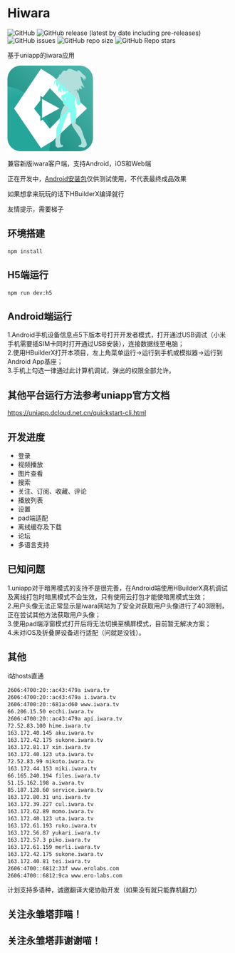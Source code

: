 # Hiwara

![GitHub](https://img.shields.io/github/license/shanmaomaoymmm/hiwara)
![GitHub release (latest by date including pre-releases)](https://img.shields.io/github/v/release/shanmaomaoymmm/hiwara?include_prereleases)
![GitHub issues](https://img.shields.io/github/issues/shanmaomaoymmm/hiwara)
![GitHub repo size](https://img.shields.io/github/repo-size/shanmaomaoymmm/hiwara)
![GitHub Repo stars](https://img.shields.io/github/stars/shanmaomaoymmm/hiwara?style=social)

基于uniapp的iwara应用

<img src="./edit/img/logo.png" style="width:192px;height:192px" />

兼容新版iwara客户端，支持Android，iOS和Web端

正在开发中，[Android安装包](https://github.com/shanmaomaoymmm/hiwara/releases)仅供测试使用，不代表最终成品效果

如果想拿来玩玩的话下HBuilderX编译就行

友情提示，需要梯子

## <i class="fa-solid fa-screwdriver-wrench fa-fw"></i> 环境搭建

```
npm install
```

## <i class="fa-brands fa-html5 fa-fw"></i> H5端运行

```
npm run dev:h5
```

## <i class="fa-brands fa-android fa-fw"></i> Android端运行

1.Android手机设备信息点5下版本号打开开发者模式，打开通过USB调试（小米手机需要插SIM卡同时打开通过USB安装），连接数据线至电脑；  
2.使用HBuilderX打开本项目，左上角菜单运行->运行到手机或模拟器->运行到Android App基座；  
3.手机上勾选一律通过此计算机调试，弹出的权限全部允许。

## <i class="fa-solid fa-mobile-screen fa-fw"></i> 其他平台运行方法参考uniapp官方文档

<https://uniapp.dcloud.net.cn/quickstart-cli.html>

## <i class="fa-solid fa-bars-progress fa-fw"></i> 开发进度

* <i class="fa-regular fa-square-check fa-fw"></i> 登录
* <i class="fa-regular fa-square-check fa-fw"></i> 视频播放
* <i class="fa-regular fa-square-check fa-fw"></i> 图片查看
* <i class="fa-regular fa-square-check fa-fw"></i> 搜索
* <i class="fa-regular fa-square-check fa-fw"></i> 关注、订阅、收藏、评论
* <i class="fa-regular fa-square fa-fw"></i> 播放列表
* <i class="fa-regular fa-square-check fa-fw"></i> 设置
* <i class="fa-regular fa-square-check fa-fw"></i> pad端适配
* <i class="fa-regular fa-square fa-fw"></i> 离线缓存及下载
* <i class="fa-regular fa-square fa-fw"></i> 论坛
* <i class="fa-regular fa-square fa-fw"></i> 多语言支持

## <i class="fa-solid fa-triangle-exclamation fa-fw"></i> 已知问题

1.uniapp对于暗黑模式的支持不是很完善，在Android端使用HBuilderX真机调试及离线打包时暗黑模式不会生效，只有使用云打包才能使暗黑模式生效；  
2.用户头像无法正常显示是iwara网站为了安全对获取用户头像进行了403限制，正在尝试其他方法获取用户头像；  
3.使用pad端浮窗模式打开后将无法切换至横屏模式，目前暂无解决方案；  
4.未对iOS及折叠屏设备进行适配（问就是没钱）。

## <i class="fa-solid fa-cubes fa-fw"></i> 其他

i站hosts直通

```
2606:4700:20::ac43:479a iwara.tv
2606:4700:20::ac43:479a i.iwara.tv
2606:4700:20::681a:d60 www.iwara.tv
66.206.15.50 ecchi.iwara.tv
2606:4700:20::ac43:479a api.iwara.tv
72.52.83.100 hime.iwara.tv
163.172.40.145 aku.iwara.tv
163.172.42.175 sukone.iwara.tv
163.172.81.17 xin.iwara.tv
163.172.40.123 uta.iwara.tv
72.52.83.99 mikoto.iwara.tv
163.172.44.153 miki.iwara.tv
66.165.240.194 files.iwara.tv
51.15.162.198 a.iwara.tv
85.187.128.60 service.iwara.tv
163.172.80.31 uni.iwara.tv
163.172.39.227 cul.iwara.tv
163.172.62.89 momo.iwara.tv
163.172.40.123 uta.iwara.tv
163.172.61.193 ruko.iwara.tv
163.172.56.87 yukari.iwara.tv
163.172.57.3 piko.iwara.tv
163.172.61.159 merli.iwara.tv
163.172.42.175 sukone.iwara.tv
163.172.40.81 tei.iwara.tv
2606:4700::6812:33f www.erolabs.com
2606:4700::6812:9ca www.ero-labs.com
```

计划支持多语种，诚邀翻译大佬协助开发（如果没有就只能靠机翻力）

## 关注永雏塔菲喵！
## 关注永雏塔菲谢谢喵！

<link href="https://cdn.bootcdn.net/ajax/libs/font-awesome/6.4.0/css/all.min.css" rel="stylesheet">